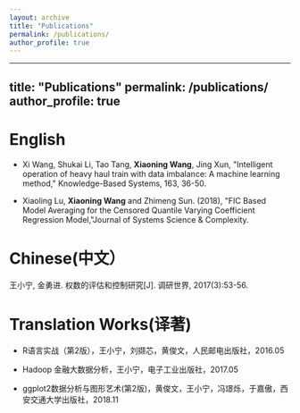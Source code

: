 ```yaml
---
layout: archive
title: "Publications"
permalink: /publications/
author_profile: true
---
```


---
title: "Publications"
permalink: /publications/
author_profile: true
---

# English 

- Xi Wang, Shukai Li, Tao Tang, **Xiaoning Wang**, Jing Xun, "Intelligent operation of heavy haul train with data imbalance: A machine learning method," Knowledge-Based Systems, 163, 36-50.

- Xiaoling Lu, **Xiaoning Wang** and Zhimeng Sun. (2018), "FIC Based Model Averaging for the Censored Quantile Varying Coefficient Regression Model,"Journal of Systems Science \& Complexity.

# Chinese(中文）

王小宁, 金勇进. 权数的评估和控制研究[J]. 调研世界, 2017(3):53-56.

# Translation Works(译著)

- R语言实战（第2版），王小宁，刘撷芯，黄俊文，人民邮电出版社，2016.05

- Hadoop 金融大数据分析，王小宁，电子工业出版社，2017.05

- ggplot2数据分析与图形艺术(第2版)，黄俊文，王小宁，冯璟烁，于嘉傲，西安交通大学出版社，2018.11
